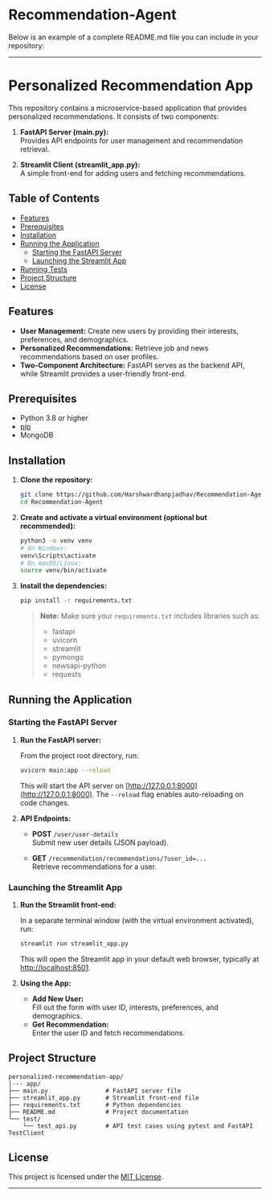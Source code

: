 # Recommendation-Agent

Below is an example of a complete README.md file you can include in your repository:

---

# Personalized Recommendation App

This repository contains a microservice-based application that provides personalized recommendations. It consists of two components:

1. **FastAPI Server (main.py):**  
   Provides API endpoints for user management and recommendation retrieval.

2. **Streamlit Client (streamlit_app.py):**  
   A simple front-end for adding users and fetching recommendations.

## Table of Contents

- [Features](#features)
- [Prerequisites](#prerequisites)
- [Installation](#installation)
- [Running the Application](#running-the-application)
  - [Starting the FastAPI Server](#starting-the-fastapi-server)
  - [Launching the Streamlit App](#launching-the-streamlit-app)
- [Running Tests](#running-tests)
- [Project Structure](#project-structure)
- [License](#license)

## Features

- **User Management:** Create new users by providing their interests, preferences, and demographics.
- **Personalized Recommendations:** Retrieve job and news recommendations based on user profiles.
- **Two-Component Architecture:** FastAPI serves as the backend API, while Streamlit provides a user-friendly front-end.

## Prerequisites

- Python 3.8 or higher
- [pip](https://pip.pypa.io/en/stable/)
- MongoDB 

## Installation

1. **Clone the repository:**

   ```bash
   git clone https://github.com/Harshwardhanpjadhav/Recommendation-Agent.git
   cd Recommendation-Agent
   ```

2. **Create and activate a virtual environment (optional but recommended):**

   ```bash
   python3 -m venv venv
   # On Windows:
   venv\Scripts\activate
   # On macOS/Linux:
   source venv/bin/activate
   ```

3. **Install the dependencies:**

   ```bash
   pip install -r requirements.txt
   ```

   > **Note:** Make sure your `requirements.txt` includes libraries such as:
   > - fastapi
   > - uvicorn
   > - streamlit
   > - pymongo
   > - newsapi-python
   > - requests

## Running the Application

### Starting the FastAPI Server

1. **Run the FastAPI server:**

   From the project root directory, run:

   ```bash
   uvicorn main:app --reload
   ```

   This will start the API server on [http://127.0.0.1:8000](http://127.0.0.1:8000). The `--reload` flag enables auto-reloading on code changes.

2. **API Endpoints:**

   - **POST** `/user/user-details`  
     Submit new user details (JSON payload).

   - **GET** `/recommendation/recommendations/?user_id=...`  
     Retrieve recommendations for a user.

### Launching the Streamlit App

1. **Run the Streamlit front-end:**

   In a separate terminal window (with the virtual environment activated), run:

   ```bash
   streamlit run streamlit_app.py
   ```

   This will open the Streamlit app in your default web browser, typically at [http://localhost:8501](http://localhost:8501).

2. **Using the App:**

   - **Add New User:**  
     Fill out the form with user ID, interests, preferences, and demographics.
   - **Get Recommendation:**  
     Enter the user ID and fetch recommendations.


## Project Structure

```
personalized-recommendation-app/
|--- app/
├── main.py                # FastAPI server file
├── streamlit_app.py       # Streamlit front-end file
├── requirements.txt       # Python dependencies
├── README.md              # Project documentation
└── test/
    └── test_api.py        # API test cases using pytest and FastAPI TestClient
```

## License

This project is licensed under the [MIT License](LICENSE).

---